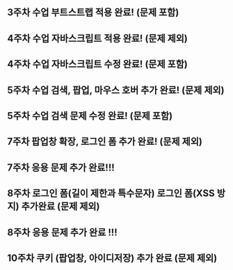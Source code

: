 ## 3주차 수업 부트스트랩 적용 완료! (문제 포함)
## 4주차 수업 자바스크립트 적용 완료! (문제 제외)
## 4주차 수업 자바스크립트 수정 완료! (문제 포함)
## 5주차 수업 검색, 팝업, 마우스 호버 추가 완료! (문제 제외)
## 5주차 수업 검색 문제 수정 완료! (문제 포함)
## 7주차 팝업창 확장, 로그인 폼 추가 완료! (문제 제외)
## 7주차 응용 문제 추가 완료!!!
## 8주차 로그인 폼(길이 제한과 특수문자) 로그인 폼(XSS 방지) 추가완료 (문제 제외)
## 8주차 응용 문제 추가 완료 !!!
## 10주차 쿠키 (팝업창, 아이디저장) 추가 완료 (문제 제외)